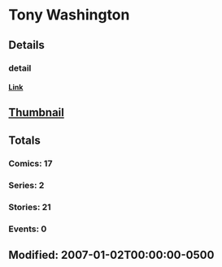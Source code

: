 # Tony  Washington 
## Details
### detail
#### [Link](http://marvel.com/comics/creators/5146/tony_washington?utm_campaign=apiRef&utm_source=225578a89fc76f3d20fbffda5d17a88d)
## [Thumbnail](http://i.annihil.us/u/prod/marvel/i/mg/8/e0/4bb577600cd4a.jpg)
## Totals
### Comics: 17
### Series: 2
### Stories: 21
### Events: 0
## Modified: 2007-01-02T00:00:00-0500